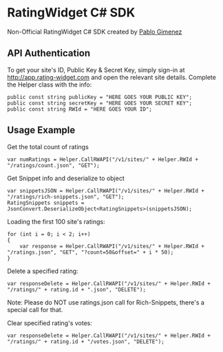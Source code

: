 RatingWidget C# SDK
====================

Non-Official RatingWidget C# SDK created by [Pablo Gimenez](https://github.com/PabloGim)

## API Authentication

To get your site's ID, Public Key & Secret Key, simply sign-in at http://app.rating-widget.com and open the relevant site details. Complete the Helper class with the info:

    public const string publicKey = "HERE GOES YOUR PUBLIC KEY";
    public const string secretKey = "HERE GOES YOUR SECRET KEY";
    public const string RWId = "HERE GOES YOUR ID";

## Usage Example

Get the total count of ratings

	var numRatings = Helper.CallRWAPI("/v1/sites/" + Helper.RWId + "/ratings/count.json", "GET");
	
Get Snippet info and deserialize to object
	
    var snippetsJSON = Helper.CallRWAPI("/v1/sites/" + Helper.RWId + "/ratings/rich-snippets.json", "GET");
    RatingSnippets snippets = JsonConvert.DeserializeObject<RatingSnippets>(snippetsJSON);

Loading the first 100 site's ratings:

    for (int i = 0; i < 2; i++)
    {
        var response = Helper.CallRWAPI("/v1/sites/" + Helper.RWId + "/ratings.json", "GET", "?count=50&offset=" + i * 50);
	}
	
Delete a specified rating:

    var responseDelete = Helper.CallRWAPI("/v1/sites/" + Helper.RWId + "/ratings/" + rating.id + ".json", "DELETE");
    
Note: Please do NOT use ratings.json call for Rich-Snippets, there's a special call for that.
    
Clear specified rating's votes:

	var responseDelete = Helper.CallRWAPI("/v1/sites/" + Helper.RWId + "/ratings/" + rating.id + "/votes.json", "DELETE");
